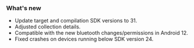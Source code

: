 ### What's new
- Update target and compilation SDK versions to 31.
- Adjusted collection details.
- Compatible with the new bluetooth changes/permissions in Android 12.
- Fixed crashes on devices running below SDK version 24.